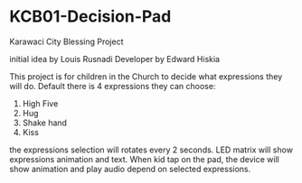 # KCB01-Decision-Pad
Karawaci City Blessing Project

initial idea by Louis Rusnadi
Developer by Edward Hiskia 

This project is for children in the Church to decide what expressions they will do.
Default there is 4 expressions they can choose:
1. High Five
2. Hug
3. Shake hand
4. Kiss

the expressions selection will rotates every 2 seconds. LED matrix will show expressions animation and text.
When kid tap on the pad, the device will show animation and play audio depend on selected expressions.
